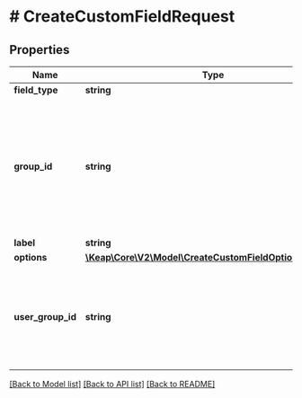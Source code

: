 # # CreateCustomFieldRequest

## Properties

Name | Type | Description | Notes
------------ | ------------- | ------------- | -------------
**field_type** | **string** |  |
**group_id** | **string** | An optional tab group to place the field under in the interface.  If not specified, will default to the &#39;Custom Fields&#39; tab. | [optional]
**label** | **string** |  |
**options** | [**\Keap\Core\V2\Model\CreateCustomFieldOptionRequest[]**](CreateCustomFieldOptionRequest.md) |  | [optional]
**user_group_id** | **string** | An optional user group to choose from when selecting values for User or UserListBox fields. | [optional]

[[Back to Model list]](../../README.md#models) [[Back to API list]](../../README.md#endpoints) [[Back to README]](../../README.md)
